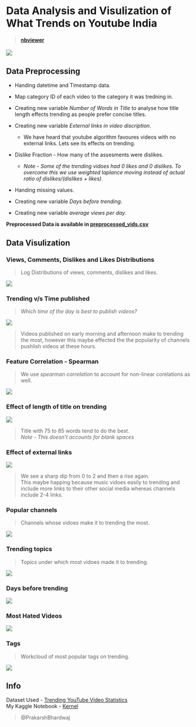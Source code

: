# Data Analysis and Visulization of What Trends on Youtube India
>#### <a href="https://nbviewer.jupyter.org/github/PrakarshBhardwaj/Youtube-India-Data-Analysis/blob/master/youtube_india_data_analysis.ipynb">nbviewer</a>
<div align="centre"><img src="imgs/yt.png"></dev>  
  
## Data Preprocessing  
* Handing datetime and Timestamp data.  

* Map category ID of each video to the category it was tredning in.  

* Creating new variable *Number of Words in Title* to analyse how title length effects trending as people prefer concise titles.  

* Creating new variable *External links in video discription*.  
  * We have heard that youtube algorithm favoures videos with no external links. Lets see its effects on trending.  
  
* Dislike Fraction - How many of the assesments were dislikes.  
  * *Note - Some of the trending vidoes had 0 likes and 0 dislikes. To overcome this we use weighted laplance moving instead of actual ratio of dislikes/(dislikes +            likes).*  
  
* Handing missing values.  
  
* Creating new variable *Days before trending*.  
  
* Creating new variable *average views per day*.  
  
**Preprocessed Data is available in [__preprocessed_vids.csv__](https://github.com/PrakarshBhardwaj/Youtube-India-Data-Analysis/blob/master/preprocessed_vids.csv)**  
  
  
## Data Visulization  
### Views, Comments, Dislikes and Likes Distributions  
>Log Distributions of views, comments, dislikes and likes.  
  
<img src="imgs/firstvisual.png">  
  
  
  
### Trending v/s Time published  
>*Which time of the day is best to publish videos?*  
  
<img src="imgs/trendingvtime.png">  
  
>Videos published on early morning and afternoon make to trending the most, however this maybe effected the the popularity of channels pushlish videos at these hours.    
  
  
  
### Feature Correlation - Spearman  
>We use *spearman correlation* to account for non-linear corelations as well.  
  
<img src="imgs/featurecorr.png">  
  
  
  
### Effect of length of title on trending  
<img src="imgs/titleword.png">  
  
>Title with  75 to 85 words tend to do the best.  
>*Note - This doesn't accounts for blank spaces*  
  
  
### Effect of external links  
<img src="imgs/ext_links.png">  
  
>We see a sharp dip from 0 to 2 and then a rise again.  
>This maybe happing because music vidoes easily to trending and include more links to their other social media whereas channels include 2-4 links.  
  
  
  
### Popular channels  
>Channels whose vidoes make it to trending the most.  
  
<img src="imgs/trending_channels.png">  
  
  
  
### Trending topics  
>Topics under which most vidoes made it to trending. 
  
<img src="imgs/trending_topics.png">  
  
  
  
### Days before trending  
<img src="imgs/days_taken.png">  
  
  
  
### Most Hated Videos  
<img src="imgs/hated.png">  
  
  
  
### Tags  
>Workcloud of most popular tags on trending.  
  
<img src="imgs/wordcloud.png">  
  
  
## Info  
Dataset Used - [Trending YouTube Video Statistics](https://www.kaggle.com/datasnaek/youtube-new)  
My Kaggle Notebook - [Kernel](https://www.kaggle.com/ninjaprakarsh/trendingindiayoutube)  
  
  
  
  
>@PrakarshBhardwaj
